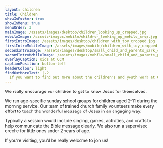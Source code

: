 ```yaml
---
layout: children
title: Children
showInFooter: true
showInMenu: true
menuOrder: 3
mainImage: /assets/images/desktop/children_looking_up_cropped.jpg
mobileImage: /assets/images/mobile/children_looking_up_mobile_crop.jpg
firstIntroImage: /assets/images/desktop/children_with_toy_cropped.jpg
firstIntroMobileImage: /assets/images/mobile/children_with_toy_cropped.jpg
secondIntroImage: /assets/images/desktop/small_child_and_parents_park_cropped.jpg
secondIntroMobileImage: /assets/images/mobile/small_child_and_parents_park_cropped.jpg
overlayCaption: Kids at CCM
captionPosition: bottom-left
headerColour: light
findOutMoreText: |-2
  If you want to find out more about the children's and youth work at CCM, please get in touch with James.
---
```

We really encourage our children to get to know Jesus for themselves.

We run age-specific sunday school groups for children aged 2-11 during the morning service. Our team of trained church family volunteers make every effort to teach the wonderful message of Jesus in an engaging way.

Typically a session would include singing, games, activities, and crafts to help communicate the Bible message clearly. We also run a supervised creche for little ones under 2 years of age. 

If you’re visiting, you’d be really welcome to join us!


